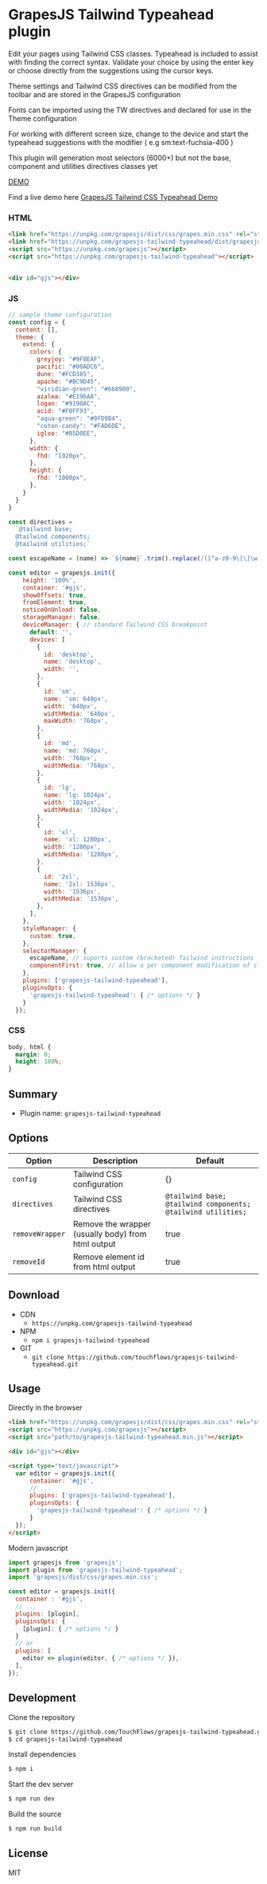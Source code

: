 # GrapesJS Tailwind Typeahead plugin

Edit your pages using Tailwind CSS classes. Typeahead is included to assist with finding the correct syntax. Validate your choice by using the enter key or choose directly from the suggestions using the cursor keys.

Theme settings and Tailwind CSS directives can be modified from the toolbar and are stored in the GrapesJS configuration

Fonts can be imported using the TW directives and declared for use in the Theme configuration

For working with different screen size, change to the device and start the typeahead suggestions with the modifier ( e.g sm:text-fuchsia-400 )

This plugin will generation most selectors (6000+) but not the base, component and utilities directives classes yet

[DEMO](##)

Find a live demo here [GrapesJS Tailwind CSS Typeahead Demo](https://demo.touchflows.com/twta/index.html)

### HTML
```html
<link href="https://unpkg.com/grapesjs/dist/css/grapes.min.css" rel="stylesheet">
<link href="https://unpkg.com/grapesjs-tailwind-typeahead/dist/grapesjs-tailwind-typeahead.css" rel="stylesheet">
<script src="https://unpkg.com/grapesjs"></script>
<script src="https://unpkg.com/grapesjs-tailwind-typeahead"></script>


<div id="gjs"></div>
```

### JS
```js
// sample theme configuration
const config = {
  content: [],
  theme: {
    extend: {
      colors: {
        greyjoy: "#9FBEAF",
        pacific: "#00ADC6",
        dune: "#FCD385",
        apache: "#BC9D45",
        "viridian-green": "#668980",
        azalea: "#E196AA",
        logan: "#9190AC",
        acid: "#F0FF93",
        "aqua-green": "#9FD9B4",
        "coton-candy": "#FAD6DE",
        igloo: "#B5D0EE",
      },
      width: {
        fhd: "1920px",
      },
      height: {
        fhd: "1080px",
      },
    }
  }
}

const directives = 
  `@tailwind base;
  @tailwind components;
  @tailwind utilities;`

const escapeName = (name) => `${name}`.trim().replace(/([^a-z0-9\[\]\w-:/]+)/gi, '-')

const editor = grapesjs.init({
    height: '100%',
    container: '#gjs',
    showOffsets: true,
    fromElement: true,
    noticeOnUnload: false,
    storageManager: false,
    deviceManager: { // standard Tailwind CSS breakpoint
      default: '',
      devices: [
        {
          id: 'desktop',
          name: 'desktop',
          width: '',
        },
        {
          id: 'sm',
          name: 'sm: 640px',
          width: '640px',
          widthMedia: '640px',
          maxWidth: '768px',
        },
        {
          id: 'md',
          name: 'md: 768px',
          width: '768px',
          widthMedia: '768px',
        },
        {
          id: 'lg',
          name: 'lg: 1024px',
          width: '1024px',
          widthMedia: '1024px',
        },
        {
          id: 'xl',
          name: 'xl: 1280px',
          width: '1280px',
          widthMedia: '1280px',
        },
        {
          id: '2xl',
          name: '2xl: 1536px',
          width: '1536px',
          widthMedia: '1536px',
        },
      ],
    },
    styleManager: {
      custom: true,
    },
    selectorManager: {
      escapeName, // suports custom (bracketed) Tailwind instructions 
      componentFirst: true, // allow a per component modification of classes
    },
    plugins: ['grapesjs-tailwind-typeahead'],
    pluginsOpts: {
      'grapesjs-tailwind-typeahead': { /* options */ }
    }
  });
```

### CSS
```css
body, html {
  margin: 0;
  height: 100%;
}
```


## Summary

* Plugin name: `grapesjs-tailwind-typeahead`


## Options

| Option | Description | Default |
|-|-|-
| `config` | Tailwind CSS configuration | {} |
| `directives` | Tailwind CSS directives | `@tailwind base; @tailwind components; @tailwind utilities;` |
| `removeWrapper` | Remove the wrapper (usually body) from html output | true |
| `removeId` | Remove element id from html output | true | 


## Download

* CDN
  * `https://unpkg.com/grapesjs-tailwind-typeahead`
* NPM
  * `npm i grapesjs-tailwind-typeahead`
* GIT
  * `git clone https://github.com/touchflows/grapesjs-tailwind-typeahead.git`



## Usage

Directly in the browser
```html
<link href="https://unpkg.com/grapesjs/dist/css/grapes.min.css" rel="stylesheet"/>
<script src="https://unpkg.com/grapesjs"></script>
<script src="path/to/grapesjs-tailwind-typeahead.min.js"></script>

<div id="gjs"></div>

<script type="text/javascript">
  var editor = grapesjs.init({
      container: '#gjs',
      // ...
      plugins: ['grapesjs-tailwind-typeahead'],
      pluginsOpts: {
        'grapesjs-tailwind-typeahead': { /* options */ }
      }
  });
</script>
```

Modern javascript
```js
import grapesjs from 'grapesjs';
import plugin from 'grapesjs-tailwind-typeahead';
import 'grapesjs/dist/css/grapes.min.css';

const editor = grapesjs.init({
  container : '#gjs',
  // ...
  plugins: [plugin],
  pluginsOpts: {
    [plugin]: { /* options */ }
  }
  // or
  plugins: [
    editor => plugin(editor, { /* options */ }),
  ],
});
```



## Development

Clone the repository

```sh
$ git clone https://github.com/TouchFlows/grapesjs-tailwind-typeahead.git
$ cd grapesjs-tailwind-typeahead
```

Install dependencies

```sh
$ npm i
```

Start the dev server

```sh
$ npm run dev
```

Build the source

```sh
$ npm run build
```



## License

MIT
